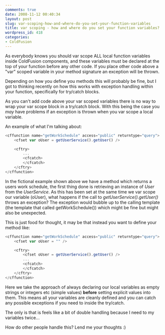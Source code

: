 ```yaml
---
comments: true
date: 2008-11-12 00:40:34
layout: post
slug: var-scoping-how-and-where-do-you-set-your-function-variables
title: var scoping - how and where do you set your function variables?
wordpress_id: 418
categories:
- ColdFusion
---
```


As everybody knows you should var scope ALL local function variables inside ColdFusion components, and these variables must be declared at the top of your function before any other code. If you place other code above a "var" scoped variable in your method signature an exception will be thrown.

Depending on how you define you methods this will probably be fine, but I got to thinking recently on how this works with exception handling within your function, specifically for try/catch blocks. 

As you can't add code above your var scoped variables there is no way to wrap your var scope block in a try/catch block. With this being the case you *may* have problems if an exception is thrown when you var scope a local variable.

An example of what I'm talking about:

``` javascript
<cffunction name="getWorkSchedule" access="public" returntype="query">	
	<cfset var oUser = getUserService().getUser() />

	<cftry>
		...
		<cfcatch>
		</cfcatch>
	</cftry>
</cffunction>
```

In the fictional example shown above we have a method which returns a users work schedule, the first thing done is retrieving an instance of _User_ from the _UserService_. As this has been set at the same time we var scope our variable (oUser), what happens if the call to _getUserService().getUser()_ throws an exception? The exception would bubble up to the calling template (the template that called getWorkSchedule()) which might be fine but might also be unexpected.

This is just food for thought, it may be that instead you want to define your method like:

``` javascript
<cffunction name="getWorkSchedule" access="public" returntype="query">	
	<cfset var oUser = "" />

	<cftry>
		<cfset oUser = getUserService().getUser() />
		...
		<cfcatch>
		</cfcatch>
	</cftry>
</cffunction>
```

Here we take the approach of always declaring our local variables as empty strings or integers etc (simple values) **before** setting explicit values into them. This means all your variables are cleanly defined and you can catch any possible exceptions if you need to inside the try/catch.

The only is that is feels like a bit of double handling because I need to <cfset> my variables twice...

How do other people handle this? Lend me your thoughts :)
